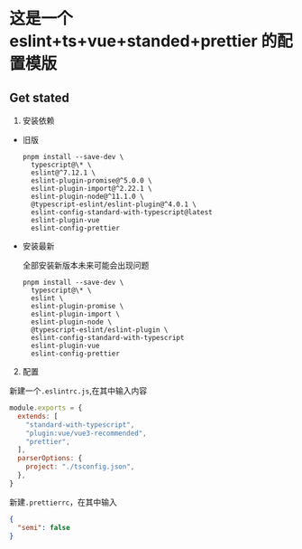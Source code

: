 # 这是一个 eslint+ts+vue+standed+prettier 的配置模版

## Get stated

1. 安装依赖

- 旧版

  ```shell
  pnpm install --save-dev \
    typescript@\* \
    eslint@^7.12.1 \
    eslint-plugin-promise@^5.0.0 \
    eslint-plugin-import@^2.22.1 \
    eslint-plugin-node@^11.1.0 \
    @typescript-eslint/eslint-plugin@^4.0.1 \
    eslint-config-standard-with-typescript@latest
    eslint-plugin-vue
    eslint-config-prettier
  ```

- 安装最新

  全部安装新版本未来可能会出现问题

  ```shell
  pnpm install --save-dev \
    typescript@\* \
    eslint \
    eslint-plugin-promise \
    eslint-plugin-import \
    eslint-plugin-node \
    @typescript-eslint/eslint-plugin \
    eslint-config-standard-with-typescript
    eslint-plugin-vue
    eslint-config-prettier
  ```

2. 配置

新建一个`.eslintrc.js`,在其中输入内容

```js
module.exports = {
  extends: [
    "standard-with-typescript",
    "plugin:vue/vue3-recommended",
    "prettier",
  ],
  parserOptions: {
    project: "./tsconfig.json",
  },
}
```

新建`.prettierrc`，在其中输入

```json
{
  "semi": false
}
```
